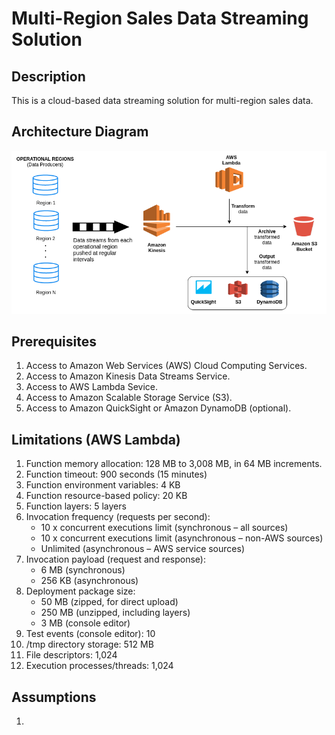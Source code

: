 # Multi-Region Sales Data Streaming Solution
## Description
This is a cloud-based data streaming solution for multi-region sales data.

## Architecture Diagram
![Image of Architecture design](https://github.com/lloydtawanda/RegionSalesDataStreaming/blob/master/architecture.png?raw=true)

## Prerequisites
1. Access to Amazon Web Services (AWS) Cloud Computing Services.
2. Access to Amazon Kinesis Data Streams Service.
3. Access to AWS Lambda Sevice.
4. Access to Amazon Scalable Storage Service (S3).
5. Access to Amazon QuickSight or Amazon DynamoDB (optional).

## Limitations (AWS Lambda)
1. Function memory allocation: 128 MB to 3,008 MB, in 64 MB increments.
2. Function timeout: 900 seconds (15 minutes)
3. Function environment variables: 4 KB
4. Function resource-based policy: 20 KB
5. Function layers: 5 layers
6. Invocation frequency (requests per second):
   - 10 x concurrent executions limit (synchronous – all sources)
   - 10 x concurrent executions limit (asynchronous – non-AWS sources)
   - Unlimited (asynchronous – AWS service sources)
7. Invocation payload (request and response): 
   - 6 MB (synchronous)
   - 256 KB (asynchronous)
8. Deployment package size: 
   - 50 MB (zipped, for direct upload)
   - 250 MB (unzipped, including layers)
   - 3 MB (console editor)
9. Test events (console editor): 10
10. /tmp directory storage: 512 MB
11. File descriptors: 1,024
12. Execution processes/threads: 1,024

## Assumptions
1. 
